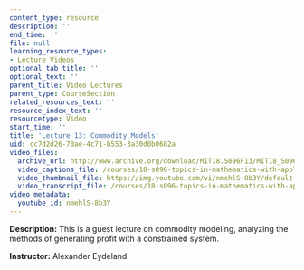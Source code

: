 ```yaml
---
content_type: resource
description: ''
end_time: ''
file: null
learning_resource_types:
- Lecture Videos
optional_tab_title: ''
optional_text: ''
parent_title: Video Lectures
parent_type: CourseSection
related_resources_text: ''
resource_index_text: ''
resourcetype: Video
start_time: ''
title: 'Lecture 13: Commodity Models'
uid: cc7d2d26-78ae-4c71-b553-3a30d0b0682a
video_files:
  archive_url: http://www.archive.org/download/MIT18.S096F13/MIT18_S096F13_lec13_300k.mp4
  video_captions_file: /courses/18-s096-topics-in-mathematics-with-applications-in-finance-fall-2013/066a02dc8aa45cd9bd5dd7adc2e73101_nmehlS-8b3Y.vtt
  video_thumbnail_file: https://img.youtube.com/vi/nmehlS-8b3Y/default.jpg
  video_transcript_file: /courses/18-s096-topics-in-mathematics-with-applications-in-finance-fall-2013/9bd47022460a8b6df264ae6a515c1711_nmehlS-8b3Y.pdf
video_metadata:
  youtube_id: nmehlS-8b3Y
---
```


**Description:** This is a guest lecture on commodity modeling, analyzing the methods of generating profit with a constrained system.

**Instructor:** Alexander Eydeland